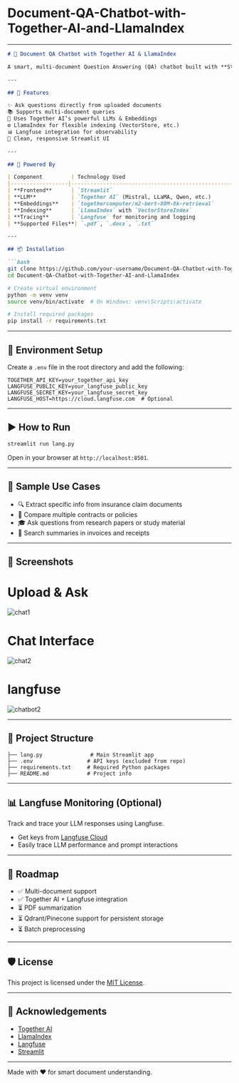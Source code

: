 # Document-QA-Chatbot-with-Together-AI-and-LlamaIndex
---

````markdown
# 🤖 Document QA Chatbot with Together AI & LlamaIndex

A smart, multi-document Question Answering (QA) chatbot built with **Streamlit**, **Together AI**, and **LlamaIndex**. Upload your PDFs, DOCX, or TXT files and instantly ask questions in natural language. Ideal for insurance agents, legal professionals, students, and knowledge workers.

---

## 🚀 Features

✨ Ask questions directly from uploaded documents  
📚 Supports multi-document queries  
🧠 Uses Together AI’s powerful LLMs & Embeddings  
⚙️ LlamaIndex for flexible indexing (VectorStore, etc.)  
📊 Langfuse integration for observability  
🎨 Clean, responsive Streamlit UI  

---

## 🧠 Powered By

| Component         | Technology Used                                  |
|------------------|---------------------------------------------------|
| **Frontend**      | `Streamlit`                                       |
| **LLM**           | `Together AI` (Mistral, LLaMA, Qwen, etc.)        |
| **Embeddings**    | `togethercomputer/m2-bert-80M-8k-retrieval`       |
| **Indexing**      | `LlamaIndex` with `VectorStoreIndex`             |
| **Tracing**       | `Langfuse` for monitoring and logging             |
| **Supported Files**| `.pdf`, `.docx`, `.txt`                          |

---

## 📦 Installation

```bash
git clone https://github.com/your-username/Document-QA-Chatbot-with-Together-AI-and-LlamaIndex.git
cd Document-QA-Chatbot-with-Together-AI-and-LlamaIndex

# Create virtual environment
python -m venv venv
source venv/bin/activate  # On Windows: venv\Scripts\activate

# Install required packages
pip install -r requirements.txt
````

---

## 🔐 Environment Setup

Create a `.env` file in the root directory and add the following:

```env
TOGETHER_API_KEY=your_together_api_key
LANGFUSE_PUBLIC_KEY=your_langfuse_public_key
LANGFUSE_SECRET_KEY=your_langfuse_secret_key
LANGFUSE_HOST=https://cloud.langfuse.com  # Optional
```
---

## ▶️ How to Run

```bash
streamlit run lang.py
```

Open in your browser at `http://localhost:8501`.

---

## 🧪 Sample Use Cases

* 🔍 Extract specific info from insurance claim documents
* 📑 Compare multiple contracts or policies
* 🎓 Ask questions from research papers or study material
* 🧾 Search summaries in invoices and receipts

---

## 📸 Screenshots

# Upload & Ask                                                         
![chat1](https://github.com/user-attachments/assets/c3e288b4-9d76-442f-92a5-0bcaf528b936)

# Chat Interface 

![chat2](https://github.com/user-attachments/assets/48056729-3963-485e-920c-c29c24f081dd)

# langfuse 

![chatbot2](https://github.com/user-attachments/assets/b64a917b-7763-4124-9c1f-2a7ac4c6fb4b)

---

## 📁 Project Structure

```
├── lang.py               # Main Streamlit app
├── .env                 # API keys (excluded from repo)
├── requirements.txt     # Required Python packages
├── README.md            # Project info
```

---

## 📊 Langfuse Monitoring (Optional)

Track and trace your LLM responses using Langfuse.

* Get keys from [Langfuse Cloud](https://cloud.langfuse.com/)
* Easily trace LLM performance and prompt interactions

---

## 📌 Roadmap

* ✅ Multi-document support
* ✅ Together AI + Langfuse integration
* ⏳ PDF summarization
* ⏳ Qdrant/Pinecone support for persistent storage
* ⏳ Batch preprocessing

---

## 🛡 License

This project is licensed under the [MIT License](LICENSE).

---

## 🙌 Acknowledgements

* [Together AI](https://www.together.ai/)
* [LlamaIndex](https://www.llamaindex.ai/)
* [Langfuse](https://www.langfuse.com/)
* [Streamlit](https://streamlit.io/)

---

Made with ❤️ for smart document understanding.

```
